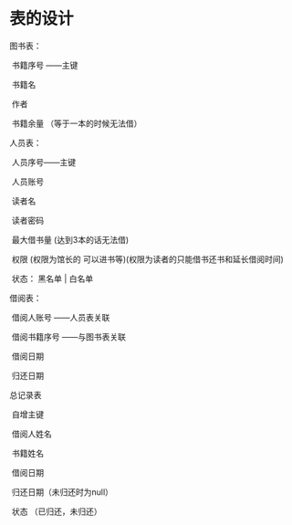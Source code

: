 # 表的设计

图书表：

​		书籍序号 ——主键

​		书籍名

​		作者

​		书籍余量          （等于一本的时候无法借）

人员表：

​		人员序号——主键

​		人员账号

​		读者名

​		读者密码

​		最大借书量	(达到3本的话无法借)

​		权限     (权限为馆长的 可以进书等)(权限为读者的只能借书还书和延长借阅时间)

​		状态： 黑名单 | 白名单

借阅表：

​		借阅人账号             ——人员表关联

​		借阅书籍序号         ——与图书表关联

​		借阅日期

​		归还日期			

总记录表

​		自增主键

​		借阅人姓名

​		书籍姓名

​		借阅日期

​		归还日期（未归还时为null）

​		状态		（已归还，未归还）
